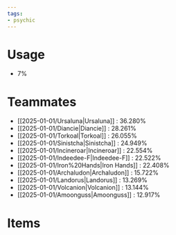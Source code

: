 ```yaml
---
tags:
- psychic
---
```

# Usage
- 7%
# Teammates
- [[2025-01-01/Ursaluna|Ursaluna]] : 36.280%
- [[2025-01-01/Diancie|Diancie]] : 28.261%
- [[2025-01-01/Torkoal|Torkoal]] : 26.055%
- [[2025-01-01/Sinistcha|Sinistcha]] : 24.949%
- [[2025-01-01/Incineroar|Incineroar]] : 22.554%
- [[2025-01-01/Indeedee-F|Indeedee-F]] : 22.522%
- [[2025-01-01/Iron%20Hands|Iron Hands]] : 22.408%
- [[2025-01-01/Archaludon|Archaludon]] : 15.722%
- [[2025-01-01/Landorus|Landorus]] : 13.269%
- [[2025-01-01/Volcanion|Volcanion]] : 13.144%
- [[2025-01-01/Amoonguss|Amoonguss]] : 12.917%
# Items